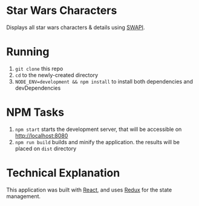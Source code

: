 # Star Wars Characters

Displays all star wars characters & details using [SWAPI](http://swapi.co/).

# Running

1. `git clone` this repo
2. `cd` to the newly-created directory
3. `NODE_ENV=development && npm install` to install both dependencies and devDependencies

# NPM Tasks

1. `npm start` starts the development server, that will be accessible on [http://localhost:8080](http://localhost:8080)
2. `npm run build` builds and minify the application. the results will be placed on `dist` directory

# Technical Explanation

This application was built with [React](http://facebook.github.io/react/), and uses [Redux](https://github.com/reactjs/redux) for the state management.